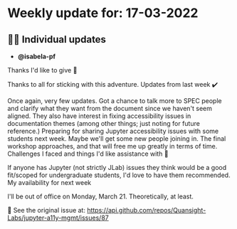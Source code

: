 # Weekly update for: 17-03-2022

## :singer: Individual updates

- **@isabela-pf**
  
Thanks I'd like to give 🙌

Thanks to all for sticking with this adventure.
Updates from last week ✔️

Once again, very few updates.
Got a chance to talk more to SPEC people and clarify what they want from the document since we haven't seem aligned. They also have interest in fixing accessibility issues in documentation themes (among other things; just noting for future reference.)
Preparing for sharing Jupyter accessibility issues with some students next week. Maybe we'll get some new people joining in.
The final workshop approaches, and that will free me up greatly in terms of time.
Challenges I faced and things I'd like assistance with 🙏

If anyone has Jupyter (not strictly JLab) issues they think would be a good fit/scoped for undergraduate students, I'd love to have them recommended.
My availability for next week

I'll be out of office on Monday, March 21. Theoretically, at least.

:link: See the original issue at: <https://api.github.com/repos/Quansight-Labs/jupyter-a11y-mgmt/issues/87>
